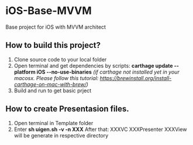 # iOS-Base-MVVM
Base project for iOS with MVVM architect

## How to build this project?

1. Clone source code to your local folder
2. Open terminal and get dependencies by scripts: **carthage update --platform iOS --no-use-binaries**
*(if carthage not installed yet in your macosx. Please follow this tutorial: https://brewinstall.org/install-carthage-on-mac-with-brew/)*
3.  Build and run to get basic prject

## How to create Presentasion files.

1. Open terminal in Template folder
2. Enter **sh uigen.sh -v -n XXX**
After that:
    XXXVC
    XXXPresenter
    XXXView
    will be generate in respective directory
